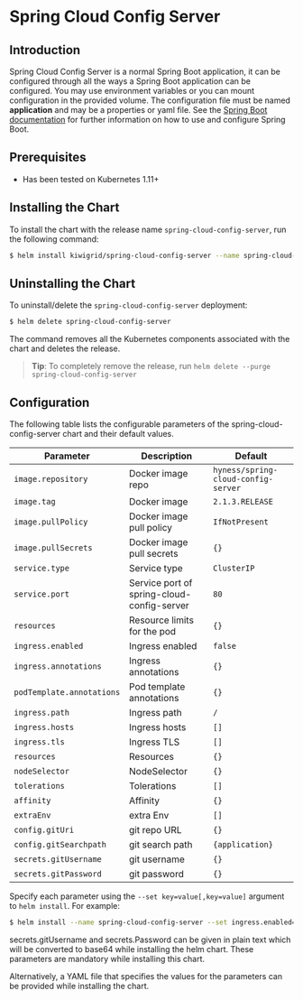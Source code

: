 # Spring Cloud Config Server

## Introduction

Spring Cloud Config Server is a normal Spring Boot application, it can be configured through all the ways a Spring Boot application can be configured.  You may use environment variables or you can mount configuration in the provided volume.  The configuration file must be named **application** and may be a properties or yaml file. See the [Spring Boot documentation](http://docs.spring.io/spring-boot/docs/current/reference/htmlsingle/#boot-features-external-config) for further information on how to use and configure Spring Boot.

## Prerequisites

-   Has been tested on Kubernetes 1.11+

## Installing the Chart

To install the chart with the release name `spring-cloud-config-server`, run the following command:

```bash
$ helm install kiwigrid/spring-cloud-config-server --name spring-cloud-config-server
```

## Uninstalling the Chart

To uninstall/delete the `spring-cloud-config-server` deployment:

```bash
$ helm delete spring-cloud-config-server
```

The command removes all the Kubernetes components associated with the chart and deletes the release.

> **Tip**: To completely remove the release, run `helm delete --purge spring-cloud-config-server`

## Configuration

The following table lists the configurable parameters of the spring-cloud-config-server chart and their default values.

| Parameter                                  | Description                               | Default                            |
| ------------------------------------------ | ----------------------------------------- | ---------------------------------- |
| `image.repository`                         | Docker image repo                         | `hyness/spring-cloud-config-server`|
| `image.tag`                                | Docker image                              | `2.1.3.RELEASE`                    |
| `image.pullPolicy`                         | Docker image pull policy                  | `IfNotPresent`                     |
| `image.pullSecrets`                        | Docker image pull secrets                 | `{}`                               |
| `service.type`                             | Service type                              | `ClusterIP`                        |
| `service.port`                             | Service port of spring-cloud-config-server| `80`                               |
| `resources`                                | Resource limits for the pod               | `{}`                               |
| `ingress.enabled`                          | Ingress enabled                           | `false`                            |
| `ingress.annotations`                      | Ingress annotations                       | `{}`                               |
| `podTemplate.annotations`                  | Pod template annotations                  | `{}`                               |
| `ingress.path`                             | Ingress path                              | `/`                                |
| `ingress.hosts`                            | Ingress hosts                             | `[]`                               |
| `ingress.tls`                              | Ingress TLS                               | `[]`                               |
| `resources`                                | Resources                                 | `{}`                               |
| `nodeSelector`                             | NodeSelector                              | `{}`                               |
| `tolerations`                              | Tolerations                               | `[]`                               |
| `affinity`                                 | Affinity                                  | `{}`                               |
| `extraEnv`                                 | extra Env                                 | `[]`                               |
| `config.gitUri`                            | git repo URL                              | `{}`                               |
| `config.gitSearchpath`                     | git search path                           | `{application}`                    |
| `secrets.gitUsername`                      | git username                              | `{}`                               |
| `secrets.gitPassword`                      | git password                              | `{}`                               |


Specify each parameter using the `--set key=value[,key=value]` argument to `helm install`. For example:

```bash
$ helm install --name spring-cloud-config-server --set ingress.enabled=false kiwigrid/spring-cloud-config-server
```
secrets.gitUsername and secrets.Password can be given in plain text which will be converted to base64 while installing the helm chart. These parameters are mandatory while installing this chart.


Alternatively, a YAML file that specifies the values for the parameters can be provided while installing the chart.
